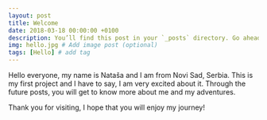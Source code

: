 ```yaml
---
layout: post
title: Welcome
date: 2018-03-18 00:00:00 +0100
description: You’ll find this post in your `_posts` directory. Go ahead and edit it and re-build the site to see your changes. # Add post description (optional)
img: hello.jpg # Add image post (optional)
tags: [Hello] # add tag
---
```



Hello everyone, my name is Nataša and I am from Novi Sad, Serbia. This is my first project and I have to say, I am very excited about it. Through the future posts, you will get to know more about me and my adventures.


Thank you for visiting, I hope that you will enjoy my journey!
